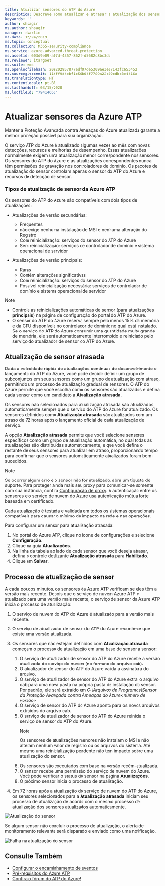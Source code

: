 ```yaml
---
title: Atualizar sensores do ATP do Azure
description: Descreve como atualizar e atrasar a atualização dos sensores do ATP do Azure.
keywords: ''
author: shsagir
ms.author: shsagir
manager: rkarlin
ms.date: 12/24/2019
ms.topic: conceptual
ms.collection: M365-security-compliance
ms.service: azure-advanced-threat-protection
ms.assetid: 603d9e09-a07d-4357-862f-d5682c8bc3dd
ms.reviewer: itargoet
ms.suite: ems
ms.openlocfilehash: 209202957877edf07de5309ae3e07143fc653452
ms.sourcegitcommit: 11fff9d4ebf1c50b04f7789a22c80cdbc3e4416a
ms.translationtype: HT
ms.contentlocale: pt-BR
ms.lasthandoff: 03/15/2020
ms.locfileid: "79414651"
---
```

# <a name="update-azure-atp-sensors"></a>Atualizar sensores da Azure ATP

Manter a Proteção Avançada contra Ameaças do Azure atualizada garante a melhor proteção possível para sua organização.

O serviço ATP do Azure é atualizado algumas vezes ao mês com novas detecções, recursos e melhorias de desempenho. Essas atualizações normalmente exigem uma atualização menor correspondente nos sensores. Os sensores do ATP do Azure e as atualizações correspondentes nunca têm permissões de gravação nos controladores de domínio. Os pacotes de atualização do sensor controlam apenas o sensor do ATP do Azure e recursos de detecção de sensor. 

### <a name="azure-atp-sensor-update-types"></a>Tipos de atualização de sensor da Azure ATP   

Os sensores do ATP do Azure são compatíveis com dois tipos de atualizações:
- Atualizações de versão secundárias: 
    - Frequentes 
    - não exige nenhuma instalação de MSI e nenhuma alteração do Registro
    - Com reinicialização: serviços do sensor do ATP do Azure 
    - Sem reinicialização: serviços de controlador de domínio e sistema operacional de servidor

- Atualizações de versão principais:
    - Raras
    - Contém alterações significativas 
    - Com reinicialização: serviços do sensor do ATP do Azure
    - Possível reinicialização necessária: serviços de controlador de domínio e sistema operacional de servidor

> [!NOTE]
>- Controle as reinicializações automáticas de sensor (para atualizações **principais**) na página de configuração do portal do ATP do Azure. 
> - O sensor do ATP do Azure reserva sempre pelo menos 15% da memória e da CPU disponíveis no controlador de domínio no qual está instalado. Se o serviço do ATP do Azure consumir uma quantidade muito grande de memória, ele será automaticamente interrompido e reiniciado pelo serviço do atualizador de sensor do ATP do Azure.

## <a name="delayed-sensor-update"></a>Atualização de sensor atrasada

Dada a velocidade rápida de atualizações contínuas de desenvolvimento e lançamento do ATP do Azure, você pode decidir definir um grupo de subconjuntos em seus sensores como um grupo de atualização com atraso, permitindo um processo de atualização gradual de sensores. O ATP do Azure permite que você escolha como os sensores são atualizados e defina cada sensor como um candidato a **Atualização atrasada**.  

Os sensores não selecionados para atualização atrasada são atualizados automaticamente sempre que o serviço do ATP do Azure for atualizado. Os sensores definidos como **Atualização atrasada** são atualizados com um atraso de 72 horas após o lançamento oficial de cada atualização de serviço. 

A opção **Atualização atrasada** permite que você selecione sensores específicos como um grupo de atualização automática, no qual todas as atualizações são distribuídas automaticamente, e que você defina o restante de seus sensores para atualizar em atraso, proporcionando tempo para confirmar que o sensores automaticamente atualizados foram bem-sucedidos.

> [!NOTE]
> Se ocorrer algum erro e o sensor não for atualizado, abra um tíquete de suporte. Para proteger ainda mais seu proxy para comunicar-se somente com sua instância, confira [Configuração de proxy](configure-proxy.md).
A autenticação entre os sensores e o serviço de nuvem do Azure usa autenticação mútua forte baseada em certificado. 

Cada atualização é testada e validada em todos os sistemas operacionais compatíveis para causar o mínimo de impacto na rede e nas operações.


Para configurar um sensor para atualização atrasada:

1. No portal do Azure ATP, clique no ícone de configurações e selecione **Configuração**.
2. Clique na guia **Atualizações**.
3. Na linha da tabela ao lado de cada sensor que você deseja atrasar, defina o controle deslizante **Atualização atrasada** para **Habilitado**.
4. Clique em **Salvar**.
 
## <a name="sensor-update-process"></a>Processo de atualização de sensor

A cada poucos minutos, os sensores da Azure ATP verificam se eles têm a versão mais recente. Depois que o serviço de nuvem Azure ATP é atualizado para uma versão mais recente, o serviço de sensor da Azure ATP inicia o processo de atualização:

1. O serviço de nuvem do ATP do Azure é atualizado para a versão mais recente.
2. O serviço de atualizador de sensor do ATP do Azure reconhece que existe uma versão atualizada.
3. Os sensores que não estejam definidos com **Atualização atrasada** começam o processo de atualização em uma base de sensor a sensor:
   1. O serviço de atualizador de sensor do ATP do Azure recebe a versão atualizada do serviço de nuvem (no formato de arquivo cab).
   2. O atualizador de sensor do ATP do Azure valida a assinatura do arquivo.
   3. O serviço de atualizador de sensor do ATP do Azure extrai o arquivo cab para uma nova pasta na própria pasta de instalação do sensor. Por padrão, ele será extraído em *C:\Arquivos de Programas\Sensor da Proteção Avançada contra Ameaças do Azure\<número de versão>*
   4. O serviço de sensor do ATP do Azure aponta para os novos arquivos extraídos do arquivo cab.    
   5. O serviço de atualizador de sensor do ATP do Azure reinicia o serviço de sensor do ATP do Azure.
       > [!NOTE]
      >Os sensores de atualizações menores não instalam o MSI e não alteram nenhum valor de registro ou os arquivos do sistema. Até mesmo uma reinicialização pendente não tem impacto sobre uma atualização do sensor. 
   6. Os sensores são executados com base na versão recém-atualizada.
   7. O sensor recebe uma permissão do serviço de nuvem do Azure. Você pode verificar o status do sensor na página **Atualizações**.
   8. O próximo sensor inicia o processo de atualização. 

4. Em 72 horas após a atualização do serviço de nuvem do ATP do Azure, os sensores selecionados para a **Atualização atrasada** iniciam seu processo de atualização de acordo com o mesmo processo de atualização dos sensores atualizados automaticamente.

![Atualização do sensor](./media/sensor-update.png)


Se algum sensor não concluir o processo de atualização, o alerta de monitoramento relevante será disparado e enviado como uma notificação.

![Falha na atualização do sensor](./media/sensor-outdated.png)


## <a name="see-also"></a>Consulte Também

- [Configurar o encaminhamento de eventos](configure-event-forwarding.md)
- [Pré-requisitos do Azure ATP](atp-prerequisites.md)
- [Confira o fórum do ATP do Azure!](https://aka.ms/azureatpcommunity)
